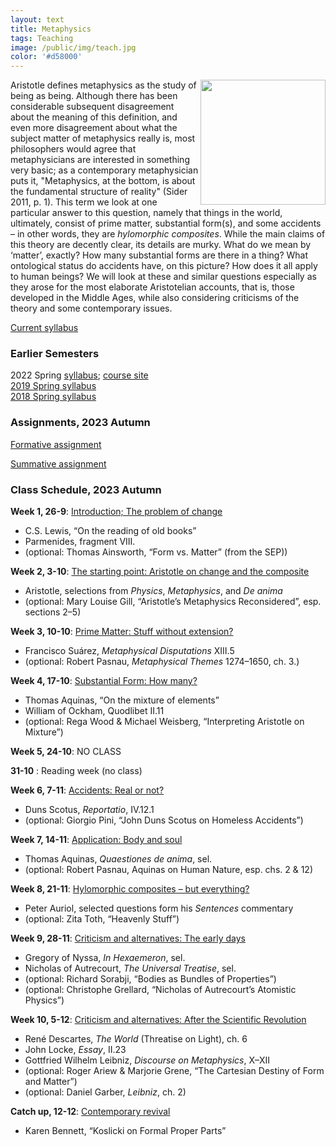 ```yaml
---
layout: text
title: Metaphysics
tags: Teaching
image: /public/img/teach.jpg
color: '#d58000'
---
```


<img class="img-single" align="right" src="/public/img/meta.jpg" width="200">

Aristotle defines metaphysics as the study of being as being. Although there has been considerable subsequent disagreement about the meaning of this definition, and even more disagreement about what the subject matter of metaphysics really is, most philosophers would agree that metaphysicians are interested in something very basic; as a contemporary metaphysician puts it, "Metaphysics, at the bottom, is about the fundamental structure of reality" (Sider 2011, p. 1). 
This term we look at one particular answer to this question, namely that things in the world, ultimately, consist of prime matter, substantial form(s), and some accidents – in other words, they are *hylomorphic composites*. While the main claims of this theory are decently clear, its details are murky. What do we mean by ‘matter’, exactly? How many substantial forms are there in a thing? What ontological status do accidents have, on this picture? How does it all apply to human beings? We will look at these and similar questions especially as they arose for the most elaborate Aristotelian accounts, that is, those developed in the Middle Ages, while also considering criticisms of the theory and some contemporary issues.

<a href="http://zitavtoth.com/2_teaching/Metaphysics/Metaphysics2023F.pdf">Current syllabus</a>


### Earlier Semesters

2022 Spring <a href="http://zitavtoth.com/2_teaching/Metaphysics/Metaphysics2022.pdf">syllabus</a>; <a href="http://zitavtoth.com/2_teaching/Metaphysics/Metaphysics_2022">course site</a>
<br>
<a href="http://zitavtoth.com/2_teaching/Metaphysics/Metaphysics2019.pdf">2019 Spring syllabus</a>
<br>
<a href="http://zitavtoth.com/2_teaching/Metaphysics/Metaphysics2018.pdf">2018 Spring syllabus</a><br>


### Assignments, 2023 Autumn

<a href="http://zitavtoth.com/2_teaching/Metaphysics/Metaphysics2023_formative.pdf">Formative assignment </a>

<a href="http://zitavtoth.com/2_teaching/Metaphysics/2023/summative_BA.pdf">Summative assignment </a>


### Class Schedule, 2023 Autumn
<!-- (updated: 2023-09-11) -->

__Week 1, 26-9__: <a href="http://zitavtoth.com/2_teaching/Metaphysics/2023/0926_Intro_HO.pdf">Introduction; The problem of change</a>
- C.S. Lewis, “On the reading of old books”
- Parmenides, fragment VIII.
- (optional: Thomas Ainsworth, “Form vs. Matter” (from the SEP))

__Week 2, 3-10__: <a href="http://zitavtoth.com/2_teaching/Metaphysics/2023/1003_Aristotle_HO.pdf">The starting point: Aristotle on change and the composite</a> 
- Aristotle, selections from *Physics*, *Metaphysics*, and *De anima*
- (optional: Mary Louise Gill, “Aristotle’s Metaphysics Reconsidered”, esp. sections 2–5) 

__Week 3, 10-10__: <a href="http://zitavtoth.com/2_teaching/Metaphysics/2023/1010_Matter_HO.pdf">Prime Matter: Stuff without extension?</a>
- Francisco Suárez, *Metaphysical Disputations* XIII.5
- (optional: Robert Pasnau, *Metaphysical Themes* 1274–1650, ch. 3.)

__Week 4, 17-10__: <a href="http://zitavtoth.com/2_teaching/Metaphysics/2023/1017_Plurality_HO.pdf">Substantial Form: How many?</a>
- Thomas Aquinas, “On the mixture of elements”
- William of Ockham, Quodlibet II.11
- (optional: Rega Wood & Michael Weisberg, “Interpreting Aristotle on Mixture”)

__Week 5, 24-10__: NO CLASS

__31-10__ : Reading week (no class)

__Week 6, 7-11__: <a href="http://zitavtoth.com/2_teaching/Metaphysics/2023/1107_Accidents_HO.pdf">Accidents: Real or not?</a>
- Duns Scotus, *Reportatio*, IV.12.1
- (optional: Giorgio Pini, “John Duns Scotus on Homeless Accidents”)

__Week 7, 14-11__: <a href="http://zitavtoth.com/2_teaching/Metaphysics/2023/1114_Soul_HO.pdf">Application: Body and soul</a>
- Thomas Aquinas, *Quaestiones de anima*, sel.
- (optional: Robert Pasnau, Aquinas on Human Nature, esp. chs. 2 & 12)

__Week 8, 21-11__: <a href="http://zitavtoth.com/2_teaching/Metaphysics/2023/1121_Celestial_HO.pdf">Hylomorphic composites – but everything?</a>
- Peter Auriol, selected questions form his *Sentences* commentary 
- (optional: Zita Toth, “Heavenly Stuff”)

__Week 9, 28-11__: <a href="http://zitavtoth.com/2_teaching/Metaphysics/2023/1128_Critiques1_HO.pdf">Criticism and alternatives: The early days</a>
- Gregory of Nyssa, *In Hexaemeron*, sel.
- Nicholas of Autrecourt, *The Universal Treatise*, sel.
- (optional: Richard Sorabji, “Bodies as Bundles of Properties”)
- (optional: Christophe Grellard, “Nicholas of Autrecourt’s Atomistic Physics”)

__Week 10, 5-12__: <a href="http://zitavtoth.com/2_teaching/Metaphysics/2023/1205_Critiques2_HO.pdf">Criticism and alternatives: After the Scientific Revolution</a>
- René Descartes, *The World* (Threatise on Light), ch. 6
- John Locke, *Essay*, II.23
- Gottfried Wilhelm Leibniz, *Discourse on Metaphysics*, X–XII
- (optional: Roger Ariew & Marjorie Grene, “The Cartesian Destiny of Form and Matter”)
- (optional: Daniel Garber, *Leibniz*, ch. 2)

__Catch up, 12-12__: <a href="http://zitavtoth.com/2_teaching/Metaphysics/2023/1212_Contemporary_HO.pdf">Contemporary revival</a>
- Karen Bennett, “Koslicki on Formal Proper Parts”


